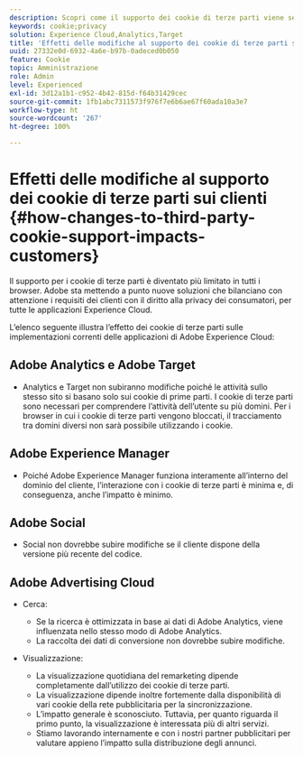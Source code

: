 ```yaml
---
description: Scopri come il supporto dei cookie di terze parti viene sempre più limitato nei vari browser.
keywords: cookie;privacy
solution: Experience Cloud,Analytics,Target
title: 'Effetti delle modifiche al supporto dei cookie di terze parti sui clienti '
uuid: 27332e0d-6932-4a6e-b97b-0adeced0b050
feature: Cookie
topic: Amministrazione
role: Admin
level: Experienced
exl-id: 3d12a1b1-c952-4b42-815d-f64b31429cec
source-git-commit: 1fb1abc7311573f976f7e6b6ae67f60ada10a3e7
workflow-type: ht
source-wordcount: '267'
ht-degree: 100%

---
```


# Effetti delle modifiche al supporto dei cookie di terze parti sui clienti {#how-changes-to-third-party-cookie-support-impacts-customers}

Il supporto per i cookie di terze parti è diventato più limitato in tutti i browser. Adobe sta mettendo a punto nuove soluzioni che bilanciano con attenzione i requisiti dei clienti con il diritto alla privacy dei consumatori, per tutte le applicazioni Experience Cloud.

L’elenco seguente illustra l’effetto dei cookie di terze parti sulle implementazioni correnti delle applicazioni di Adobe Experience Cloud:

## Adobe Analytics e Adobe Target

* Analytics e Target non subiranno modifiche poiché le attività sullo stesso sito si basano solo sui cookie di prime parti. I cookie di terze parti sono necessari per comprendere l’attività dell’utente su più domini. Per i browser in cui i cookie di terze parti vengono bloccati, il tracciamento tra domini diversi non sarà possibile utilizzando i cookie.

## Adobe Experience Manager

* Poiché Adobe Experience Manager funziona interamente all’interno del dominio del cliente, l’interazione con i cookie di terze parti è minima e, di conseguenza, anche l’impatto è minimo.

## Adobe Social

* Social non dovrebbe subire modifiche se il cliente dispone della versione più recente del codice.

## Adobe Advertising Cloud

* Cerca:

   * Se la ricerca è ottimizzata in base ai dati di Adobe Analytics, viene influenzata nello stesso modo di Adobe Analytics.
   * La raccolta dei dati di conversione non dovrebbe subire modifiche.

* Visualizzazione:

   * La visualizzazione quotidiana del remarketing dipende completamente dall’utilizzo dei cookie di terze parti.
   * La visualizzazione dipende inoltre fortemente dalla disponibilità di vari cookie della rete pubblicitaria per la sincronizzazione.
   * L’impatto generale è sconosciuto. Tuttavia, per quanto riguarda il primo punto, la visualizzazione è interessata più di altri servizi.
   * Stiamo lavorando internamente e con i nostri partner pubblicitari per valutare appieno l’impatto sulla distribuzione degli annunci.
